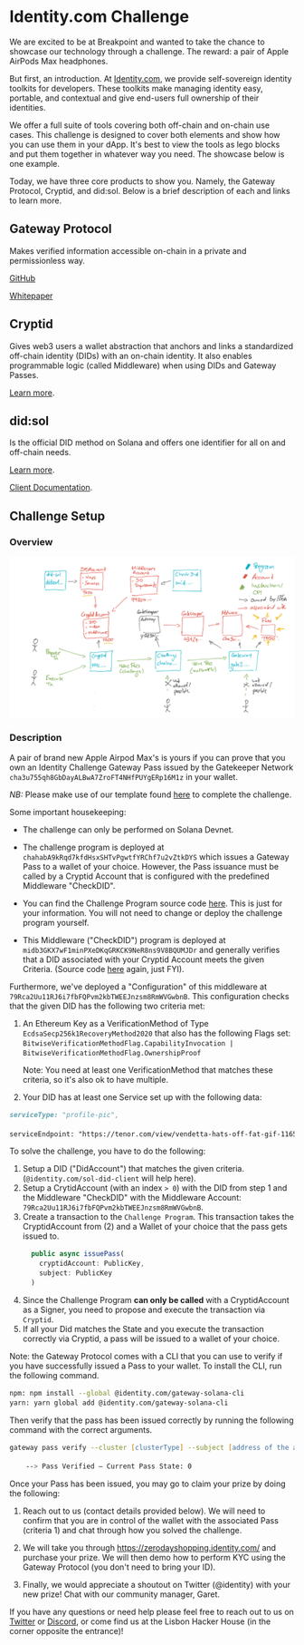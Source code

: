 # Identity.com Challenge

We are excited to be at Breakpoint and wanted to take the chance to showcase our technology through a challenge. The reward: a pair of Apple AirPods Max headphones.

But first, an introduction. At [Identity.com](http://identity.com), we provide self-sovereign identity toolkits for developers. These toolkits make managing identity easy, portable, and contextual and give end-users full ownership of their identities.

We offer a full suite of tools covering both off-chain and on-chain use cases. This challenge is designed to cover both elements and show how you can use them in your dApp. It's best to view the tools as lego blocks and put them together in whatever way you need. The showcase below is one example.

Today, we have three core products to show you. Namely, the Gateway Protocol, Cryptid, and did:sol. Below is a brief description of each and links to learn more.

## Gateway Protocol

Makes verified information accessible on-chain in a private and permissionless way.

[GitHub](https://github.com/identity-com/on-chain-identity-gateway)

[Whitepaper](https://github.com/identity-com/gateway-whitepaper/blob/main/gateway-whitepaper.pdf)

## Cryptid

Gives web3 users a wallet abstraction that anchors and links a standardized off-chain identity (DIDs) with an on-chain identity. It also enables programmable logic (called Middleware) when using DIDs and Gateway Passes.

[Learn more](https://github.com/identity-com/cryptid).

## did:sol

Is the official DID method on Solana and offers one identifier for all on and off-chain needs.

[Learn more](https://github.com/identity-com/sol-did).

[Client Documentation](https://github.com/identity-com/sol-did/tree/develop/sol-did/client/packages/core).

## Challenge Setup

### Overview

![Challenge Overview](./images/overview.png "Challenge Overview")

### Description

A pair of brand new Apple Airpod Max's is yours if you can prove that you own an Identity Challenge Gateway Pass issued
by the Gatekeeper Network `cha3u755qh8GbDayALBwA7ZroFT4NHfPUYgERp16M1z` in your wallet.

*NB:* Please make use of our template found [here](packages/client/challenge/src/index.ts) to complete the challenge.

Some important housekeeping:

- The challenge can only be performed on Solana Devnet.

- The challenge program is deployed at `chahabA9kRqd7kfdHsxSHTvPgwtfYRChf7u2vZtkDYS` which issues a Gateway Pass to a 
  wallet of your choice. However, the Pass issuance must be called by a Cryptid Account that is configured with the 
  predefined Middleware "CheckDID".

- You can find the Challenge Program source code [here](./programs/identity-challenge/src/lib.rs). 
  This is just for your information. You will not need to change or deploy the challenge program yourself.

- This Middleware ("CheckDID") program is deployed at `midb3GKX7wF1minPXeDKqGRKCK9NeR8ns9V8BQUMJDr` and generally verifies 
  that a DID associated with your Cryptid Account meets the given Criteria. (Source code 
  [here](https://github.com/identity-com/cryptid/blob/fix/hh-release/programs/middleware/check_did/src/lib.rs)
  again, just FYI). 

Furthermore, we've deployed a "Configuration" of this middleware at
`79Rca2Uu11RJ6i7fbFQPvm2kbTWEEJnzsm8RmWVGwbnB`. This configuration checks that the given DID has the following
two criteria met:


1. An Ethereum Key as a VerificationMethod of Type `EcdsaSecp256k1RecoveryMethod2020` that also has the following Flags set:
    `BitwiseVerificationMethodFlag.CapabilityInvocation | BitwiseVerificationMethodFlag.OwnershipProof`

    Note: You need at least one VerificationMethod that matches these criteria, so it's also ok to have multiple.

2. Your DID has at least one Service set up with the following data:

```md
serviceType: "profile-pic",

serviceEndpoint: "https://tenor.com/view/vendetta-hats-off-fat-gif-11654529"
```

To solve the challenge, you have to do the following:

1. Setup a DID ("DidAccount") that matches the given criteria. (`@identity.com/sol-did-client` will help here).
2. Setup a CrytidAccount (with an index `> 0`) with the DID from step 1 and the Middleware "CheckDID" with the Middleware
   Account: `79Rca2Uu11RJ6i7fbFQPvm2kbTWEEJnzsm8RmWVGwbnB`.
3. Create a transaction to the `Challenge Program`. This transaction takes the CryptidAccount from (2)
   and a Wallet of your choice that the pass gets issued to.
    ```typescript
      public async issuePass(
        cryptidAccount: PublicKey,
        subject: PublicKey
      )
    ```
4. Since the Challenge Program **can only be called** with a CryptidAccount as a Signer, you need to propose
   and execute the transaction via `Cryptid`.
5. If all your Did matches the State and you execute the transaction correctly via Cryptid, a pass will be issued
   to a wallet of your choice.

Note: the Gateway Protocol comes with a CLI that you can use to verify if you have successfully issued a Pass to your wallet. To install the CLI, run the following command.

```zsh
npm: npm install --global @identity.com/gateway-solana-cli
yarn: yarn global add @identity.com/gateway-solana-cli
```

Then verify that the pass has been issued correctly by running the following command with the correct arguments.

```zsh
gateway pass verify --cluster [clusterType] --subject [address of the account to which a pass has been issued] --network [address for the gatekeeper network]

    --> Pass Verified — Current Pass State: 0
```

Once your Pass has been issued, you may go to claim your prize by doing the following:

1. Reach out to us (contact details provided below). We will need to confirm that you are in control of the wallet with the associated Pass (criteria 1) and chat through how you solved the challenge.

2. We will take you through <https://zerodayshopping.identity.com/> and purchase your prize. We will then demo how to perform KYC using the Gateway Protocol (you don't need to bring your ID).

3. Finally, we would appreciate a shoutout on Twitter (@identity) with your new prize! Chat with our community manager, Garet.

If you have any questions or need help please feel free to reach out to us on [Twitter](https://twitter.com/identity) or [Discord](https://discord.io/identitycom), or come find us at the Lisbon Hacker House (in the corner opposite the entrance)!
